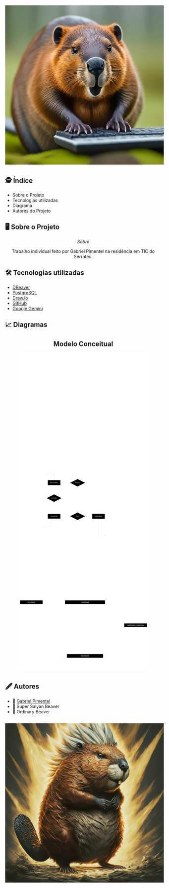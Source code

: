 <h1 style="width: 512px; height: auto; align: center;">
<img src="./Header/ordinaryBeaver.jpeg">
</h1>

## :detective: Índice

<ul>
    <li>Sobre o Projeto</li>
    <li>Tecnologias utilizadas</li>
    <li>Diagrama</li>
    <li>Autores do Projeto</li>
</ul>

## :desktop_computer: Sobre o Projeto

$$ Sobre $$
<p align="center">Trabalho individual feito por Gabriel Pimentel na residência em TIC do Serratec.</p>

## :hammer_and_wrench: Tecnologias utilizadas

- [DBeaver](https://dbeaver.io/download/)
- [PostgreSQL](https://www.postgresql.org)
- [Draw.io](https://app.diagrams.net/)
- [GitHub](https://github.com/)
- [Google Gemini](https://gemini.google.com/)

## :chart_with_upwards_trend: Diagramas

<div align="center">

  ## Modelo Conceitual
<img src="./TrabalhoIndividual.drawio.png">

</div>

## :fountain_pen: Autores

- 🥇  [Gabriel Pimentel](https://github.com/GabrielnPimentel)
- 🥈  Super Saiyan Beaver
- 🥉  Ordinary Beaver


<h2 style="width: 512px; height: auto; align: center;">
  <img src="./Footer/superBeaver.jpeg">
</h2>

